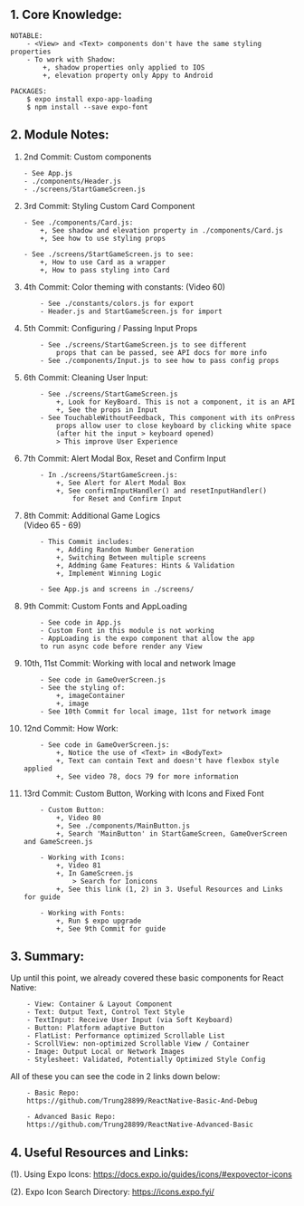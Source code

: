 ## 1. Core Knowledge:

    NOTABLE:
        - <View> and <Text> components don't have the same styling properties
        - To work with Shadow:
            +, shadow properties only applied to IOS
            +, elevation property only Appy to Android

    PACKAGES:
        $ expo install expo-app-loading
        $ npm install --save expo-font

## 2. Module Notes:

1.  2nd Commit: Custom components

        - See App.js
        - ./components/Header.js
        - ./screens/StartGameScreen.js

2.  3rd Commit: Styling Custom Card Component

        - See ./components/Card.js:
            +, See shadow and elevation property in ./components/Card.js
            +, See how to use styling props

        - See ./screens/StartGameScreen.js to see:
            +, How to use Card as a wrapper
            +, How to pass styling into Card

3.  4th Commit: Color theming with constants:
    (Video 60)

            - See ./constants/colors.js for export
            - Header.js and StartGameScreen.js for import

4.  5th Commit: Configuring / Passing Input Props

            - See ./screens/StartGameScreen.js to see different
                props that can be passed, see API docs for more info
            - See ./components/Input.js to see how to pass config props

5.  6th Commit: Cleaning User Input:

            - See ./screens/StartGameScreen.js
                +, Look for KeyBoard. This is not a component, it is an API
                +, See the props in Input
            - See TouchableWithoutFeedback, This component with its onPress
                props allow user to close keyboard by clicking white space
                (after hit the input > keyboard opened)
                > This improve User Experience

6.  7th Commit: Alert Modal Box, Reset and Confirm Input

            - In ./screens/StartGameScreen.js:
                +, See Alert for Alert Modal Box
                +, See confirmInputHandler() and resetInputHandler()
                    for Reset and Confirm Input

7.  8th Commit: Additional Game Logics  
    (Video 65 - 69)

            - This Commit includes:
                +, Adding Random Number Generation
                +, Switching Between multiple screens
                +, Addming Game Features: Hints & Validation
                +, Implement Winning Logic

            - See App.js and screens in ./screens/

8.  9th Commit: Custom Fonts and AppLoading

            - See code in App.js
            - Custom Font in this module is not working
            - AppLoading is the expo component that allow the app
            to run async code before render any View

9.  10th, 11st Commit: Working with local and network Image

            - See code in GameOverScreen.js
            - See the styling of:
                +, imageContainer
                +, image
            - See 10th Commit for local image, 11st for network image

10. 12nd Commit: How <Text> Work:

            - See code in GameOverScreen.js:
                +, Notice the use of <Text> in <BodyText>
                +, Text can contain Text and doesn't have flexbox style applied
                +, See video 78, docs 79 for more information

11. 13rd Commit: Custom Button, Working with Icons and Fixed Font

            - Custom Button:
                +, Video 80
                +, See ./components/MainButton.js
                +, Search 'MainButton' in StartGameScreen, GameOverScreen and GameScreen.js

            - Working with Icons:
                +, Video 81
                +, In GameScreen.js
                    > Search for Ionicons
                +, See this link (1, 2) in 3. Useful Resources and Links for guide

            - Working with Fonts:
                +, Run $ expo upgrade
                +, See 9th Commit for guide

## 3. Summary:

Up until this point, we already covered these basic components for
React Native:

        - View: Container & Layout Component
        - Text: Output Text, Control Text Style
        - TextInput: Receive User Input (via Soft Keyboard)
        - Button: Platform adaptive Button
        - FlatList: Performance optimized Scrollable List
        - ScrollView: non-optimized Scrollable View / Container
        - Image: Output Local or Network Images
        - Stylesheet: Validated, Potentially Optimized Style Config

All of these you can see the code in 2 links down below:

        - Basic Repo:
        https://github.com/Trung28899/ReactNative-Basic-And-Debug

        - Advanced Basic Repo:
        https://github.com/Trung28899/ReactNative-Advanced-Basic

## 4. Useful Resources and Links:

(1). Using Expo Icons:
https://docs.expo.io/guides/icons/#expovector-icons

(2). Expo Icon Search Directory:
https://icons.expo.fyi/
